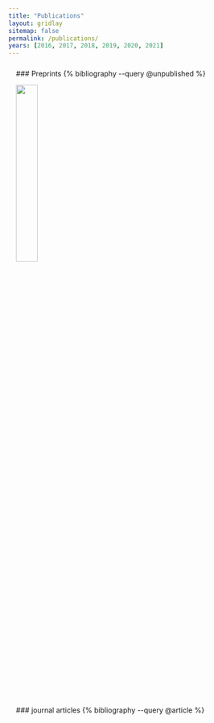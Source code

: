 ```yaml
---
title: "Publications"
layout: gridlay
sitemap: false
permalink: /publications/
years: [2016, 2017, 2018, 2019, 2020, 2021]
---
```


<style>
.jumbotron{
    padding:3%;
    padding-bottom:10px;
    padding-top:10px;
    margin-top:10px;
    margin-bottom:30px;
}
</style>

<div class="jumbotron" >
### Preprints
{% bibliography --query @unpublished %}

<img src="{{ site.url }}{{ site.baseurl }}/images/sicnetwork.png" width="30%"/><br/>


</div>

<div class="jumbotron">
###  journal articles
{% bibliography --query @article %}
</div>

